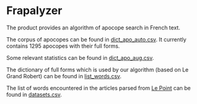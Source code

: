 # Frapalyzer

The product provides an algorithm of apocope search in French text. 

The corpus of apocopes can be found in [dict_apo_auto.csv](/data/dict_apo_auto.csv). It currently contains 1295 apocopes with their full forms. 

Some relevant statistics can be found in [dict_apo_aug.csv](/data/dict_apo_aug.csv).

The dictionary of full forms which is used by our algorithm (based on Le Grand Robert) can be found in [list_words.csv](/data/list_words.csv).

The list of words encountered in the articles parsed from [Le Point](http://www.lepoint.fr) can be found in [datasets.csv](/data/datasets.csv).
